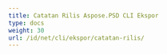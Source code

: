 ```yaml
---
title: Catatan Rilis Aspose.PSD CLI Ekspor
type: docs
weight: 30
url: /id/net/cli/ekspor/catatan-rilis/
---
```

